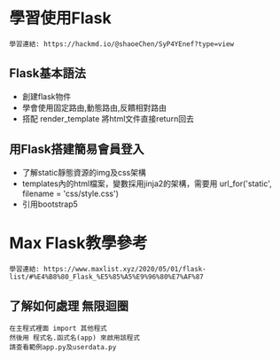 # 學習使用Flask 
    學習連結: https://hackmd.io/@shaoeChen/SyP4YEnef?type=view

## Flask基本語法
- 創建flask物件
- 學會使用固定路由,動態路由,反饋相對路由
- 搭配 render_template 將html文件直接return回去

## 用Flask搭建簡易會員登入
- 了解static靜態資源的img及css架構
- templates內的html檔案，變數採用jinja2的架構，需要用 url_for('static', filename = 'css/style.css')
- 引用bootstrap5

# Max Flask教學參考
    學習連結: https://www.maxlist.xyz/2020/05/01/flask-list/#%E4%B8%80_Flask_%E5%85%A5%E9%96%80%E7%AF%87

## 了解如何處理 無限迴圈
    在主程式裡面 import 其他程式
    然後用 程式名.函式名(app) 來啟用該程式
    請查看範例app.py及userdata.py